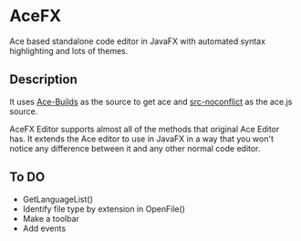 # AceFX
Ace based standalone code editor in JavaFX with automated syntax highlighting and lots of themes.

## Description

It uses [Ace-Builds](https://github.com/ajaxorg/ace-builds/) as the source to get ace and [src-noconflict](resources/src-noconflict) as the ace.js source.   

AceFX Editor supports almost all of the methods that original Ace Editor has. It extends the Ace editor to use in JavaFX in a way that you won't notice any difference between it and any other normal code editor. 

## To DO    
 
 * GetLanguageList()
 * Identify file type by extension in OpenFile()
 * Make a toolbar   
 * Add events
